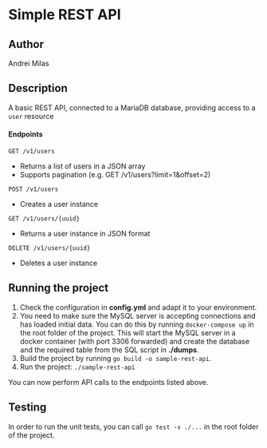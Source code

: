 # Simple REST API

## Author
Andrei Milas

## Description
A basic REST API, connected to a MariaDB database,  providing access to a ```user``` resource 

#### Endpoints 
```
GET /v1/users
```
* Returns a list of users in a JSON array
* Supports pagination (e.g. GET /v1/users?limit=1&offset=2)
```
POST /v1/users
```
* Creates a user instance
```
GET /v1/users/{uuid}
```
* Returns a user instance in JSON format
```
DELETE /v1/users/{uuid}
```
* Deletes a user instance

## Running the project
1. Check the configuration in **config.yml** and adapt it to your environment.
2. You need to make sure the MySQL server is accepting connections and has loaded initial data. You can do this by running ```docker-compose up``` in the root folder of the project. This will start the MySQL server in a docker container (with port 3306 forwarded) and create the database and the required table from the SQL script in **./dumps**.
3. Build the project by running ```go build -o sample-rest-api```.
4. Run the project: ```./sample-rest-api```

You can now perform API calls to the endpoints listed above.

## Testing

In order to run the unit tests, you can call ```go test -v ./...``` in the root folder of the project.